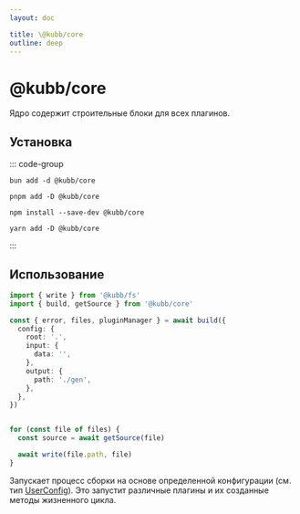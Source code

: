 ```yaml
---
layout: doc

title: \@kubb/core
outline: deep
---
```


# @kubb/core
Ядро содержит строительные блоки для всех плагинов.

## Установка

::: code-group

```shell [bun]
bun add -d @kubb/core
```

```shell [pnpm]
pnpm add -D @kubb/core
```

```shell [npm]
npm install --save-dev @kubb/core
```

```shell [yarn]
yarn add -D @kubb/core
```

:::

## Использование

```typescript
import { write } from '@kubb/fs'
import { build, getSource } from '@kubb/core'

const { error, files, pluginManager } = await build({
  config: {
    root: '.',
    input: {
      data: '',
    },
    output: {
      path: './gen',
    },
  },
})


for (const file of files) {
  const source = await getSource(file)

  await write(file.path, file)
}
```

Запускает процесс сборки на основе определенной конфигурации (см. тип [UserConfig](https://github.com/kubb-labs/kubb/blob/main/packages/core/src/config.ts)).
Это запустит различные плагины и их созданные методы жизненного цикла.
